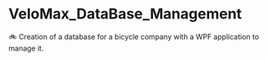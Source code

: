 # VeloMax_DataBase_Management
🚲 Creation of a database for a bicycle company with a WPF application to manage it. 
